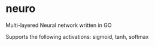 # neuro
Multi-layered Neural network written in GO

Supports the following activations: sigmoid, tanh, softmax
